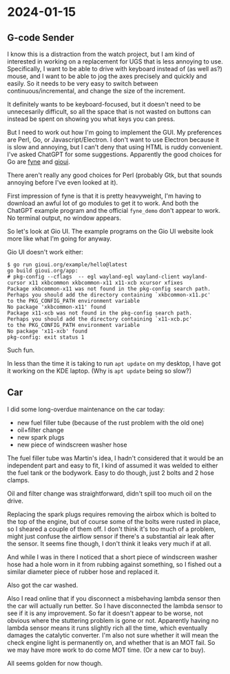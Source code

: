 # 2024-01-15

## G-code Sender

I know this is a distraction from the watch project, but I am kind of interested in working on a replacement for
UGS that is less annoying to use. Specifically, I want to be able to drive with keyboard instead of (as well as?) mouse,
and I want to be able to jog the axes precisely and quickly and easily. So it needs to be very easy to switch between
continuous/incremental, and change the size of the increment.

It definitely wants to be keyboard-focused, but it doesn't need to be unnecesarily difficult, so all the space that is
not wasted on buttons can instead be spent on showing you what keys you can press.

But I need to work out how I'm going to implement the GUI. My preferences are Perl, Go, or Javascript/Electron. I don't
want to use Electron because it is slow and annoying, but I can't deny that using HTML is ruddy convenient. I've asked
ChatGPT for some suggestions. Apparently the good choices for Go are [fyne](https://fyne.io/) and [gioui](https://gioui.org/).

There aren't really any good choices for Perl (probably Gtk, but that sounds annoying before I've even looked at it).

First impression of fyne is that it is pretty heavyweight, I'm having to download an awful lot of go modules to get it
to work. And both the ChatGPT example program and the official `fyne_demo` don't appear to work. No terminal output,
no window appears.

So let's look at Gio UI. The example programs on the Gio UI website look more like what I'm going for anyway.

Gio UI doesn't work either:

    $ go run gioui.org/example/hello@latest
    go build gioui.org/app:
    # pkg-config --cflags  -- egl wayland-egl wayland-client wayland-cursor x11 xkbcommon xkbcommon-x11 x11-xcb xcursor xfixes
    Package xkbcommon-x11 was not found in the pkg-config search path.
    Perhaps you should add the directory containing `xkbcommon-x11.pc'
    to the PKG_CONFIG_PATH environment variable
    No package 'xkbcommon-x11' found
    Package x11-xcb was not found in the pkg-config search path.
    Perhaps you should add the directory containing `x11-xcb.pc'
    to the PKG_CONFIG_PATH environment variable
    No package 'x11-xcb' found
    pkg-config: exit status 1

Such fun.

In less than the time it is taking to run `apt update` on my desktop, I have got it working on the KDE laptop. (Why is `apt update`
being so slow?)

## Car

I did some long-overdue maintenance on the car today:

 * new fuel filler tube (because of the rust problem with the old one)
 * oil+filter change
 * new spark plugs
 * new piece of windscreen washer hose

The fuel filler tube was Martin's idea, I hadn't considered that it would be an independent part and easy to fit, I kind
of assumed it was welded to either the fuel tank or the bodywork. Easy to do though, just 2 bolts and 2 hose clamps.

Oil and filter change was straightforward, didn't spill too much oil on the drive.

Replacing the spark plugs requires removing the airbox which is bolted to the top of the engine, but of course some
of the bolts were rusted in place, so I sheared a couple of them off. I don't think it's too much of a problem,
might just confuse the airflow sensor if there's a substantial air leak after the sensor. It seems fine though, I don't
think it leaks very much if at all.

And while I was in there I noticed that a short piece of windscreen washer hose had a hole worn in it from rubbing
against something, so I fished out a similar diameter piece of rubber hose and replaced it.

Also got the car washed.

Also I read online that if you disconnect a misbehaving lambda sensor then the car will actually run better. So I have
disconnected the lambda sensor to see if it is any improvement. So far it doesn't appear to be worse, not obvious
where the stuttering problem is gone or not. Apparently having no lambda sensor means it runs slightly rich all the
time, which eventually damages the catalytic converter. I'm also not sure whether it will mean the check engine light
is permanently on, and whether that is an MOT fail. So we may have more work to do come MOT time. (Or a new car to buy).

All seems golden for now though.
